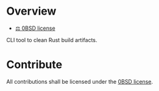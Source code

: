 <!-- cargo-sync-readme start -->

# Overview
- [⚖ 0BSD license](https://spdx.org/licenses/0BSD.html)

CLI tool to clean Rust build artifacts.

# Contribute
All contributions shall be licensed under the [0BSD license](https://spdx.org/licenses/0BSD.html).

<!-- cargo-sync-readme end -->
